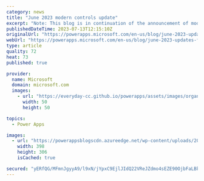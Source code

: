 ```yaml
---
category: news
title: "June 2023 modern controls update"
excerpt: "Note: This blog is in continuation of the announcement of modern controls coming to canvas apps &amp; new look for model driven apps. You can find the May 2023 updates here. We thank our community and users for the active engagement on the journey to modernize Power Apps. This blog outlines the modernization"
publishedDateTime: 2023-07-13T12:15:10Z
originalUrl: "https://powerapps.microsoft.com/en-us/blog/june-2023-updates-for-modernization-in-power-apps/"
webUrl: "https://powerapps.microsoft.com/en-us/blog/june-2023-updates-for-modernization-in-power-apps/"
type: article
quality: 72
heat: 73
published: true

provider:
  name: Microsoft
  domain: microsoft.com
  images:
    - url: "https://everyday-cc.github.io/powerapps/assets/images/organizations/microsoft.com-50x50.jpg"
      width: 50
      height: 50

topics:
  - Power Apps

images:
  - url: "https://powerappsblogscdn.azureedge.net/wp-content/uploads/2023/07/image-4.png"
    width: 398
    height: 306
    isCached: true

secured: "yERfQG/MFmnJgyyA9/l9xN/jYpxC9EjlJIdQ22VReJZdmo4sEZE90OjbFaLBkksZE0uK1jN6+zWcpWfn5JgW1MaMTC23/eHGnyuApD7uMm1+PXOW5mZJu7ppGBOMc+XnxHGh3w5ej9G6/NQy25D5evW/FVS2OPfAIc5dNtIQXP3trn6FHYXfYgUhImMU146cW6poTYxR8JjP5t9WkceLBg+dpCMYLsIk/Uxmd3sxl4WyY30hGcBnCN3x7X8VtuSUatAMAXCrvC0jHZFQXaG7+orjflkS515QVGCKV4+gguQ/S7o14+qLV+PoWT19ARJDQV7k/c/vlWfiXA7G/bTXhA6390GeQHX/xKs7/wUKTrA=;eB6/jMu08cZtRTYNZcSg9w=="
---
```


